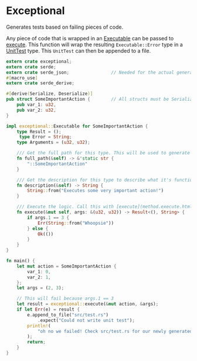 # Exceptional
Generates tests based on failing pieces of code.

Any piece of code that is wrapped in an [Executable](trait.Executable.html) can be passed to [execute](fn.execute.html). This function will wrap the resulting `Executable::Error` type in a [UnitTest](struct.UnitTest.html) type. This `UnitTest` can then be appended to a file.

```rust
extern crate exceptional;
extern crate serde;
extern crate serde_json;                // Needed for the actual generated test
#[macro_use]
extern crate serde_derive;

#[derive(Serialize, Deserialize)]
pub struct SomeImportantAction {        // All structs must be Serializable and Deserializable to express them in the #[test]
    pub var_1: u32,
    pub var_2: u32,
}

impl exceptional::Executable for SomeImportantAction {
    type Result = ();
     type Error = String;
    type Arguments = (u32, u32);

    /// Get the full path for this type. This will be used to generate the unit test.
    fn full_path(&self) -> &'static str {
        "::SomeImportantAction"
    }

    /// Get the description for this type to describe what it's function is, etc. This will show up in the description of the unit test
    fn description(&self) -> String {
        String::from("Executes some very important action!")
    }

    /// Execute the logic. Call this with [execute](method.execute.html) to generate a Unit Test out of this error.
    fn execute(&mut self, args: &(u32, u32)) -> Result<(), String> {
        if args.1 == 3 {
            Err(String::from("Whoopsie"))
        } else {
            Ok(())
        }
    }
}

fn main() {
    let mut action = SomeImportantAction {
        var_1: 0,
        var_2: 1,
    };
    let args = (2, 3);

    // This will fail because args.1 == 3
    let result = exceptional::execute(&mut action, &args);
    if let Err(e) = result {
        e.append_to_file("src/test.rs")
            .expect("Could not write unit test");
        println!(
            "oh no we failed! Check src/test.rs for our newly generated unit test"
        );
        return;
    }
}
```
